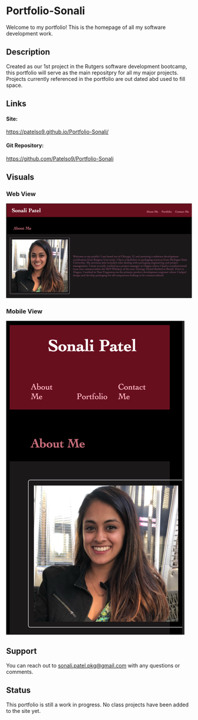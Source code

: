 # Portfolio-Sonali

Welcome to my portfolio! This is the homepage of all my software development work.  

## Description

Created as our 1st project in the Rutgers software development bootcamp, this portfolio will serve as the main repositpry for all my major projects. 
Projects currently referenced in the portfolio are out dated abd used to fill space. 

## Links

#### Site: 

https://patelso9.github.io/Portfolio-Sonali/

#### Git Repository: 

https://github.com/Patelso9/Portfolio-Sonali


## Visuals

### Web View
![screenshot](assets/images/web.JPEG)

### Mobile View
![screenshot](assets/images/mobile.JPEG)

## Support

You can reach out to sonali.patel.pkg@gmail.com with any questions or comments. 

## Status

This portfolio is still a work in progress. No class projects have been added to the site yet. 
